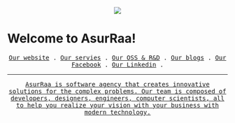 <p align="center">
    <div align="center">
  <img src="https://assets.website-files.com/5e51b3b0337309d672efd94c/5e51cc5933d368febc351897_footer-img.svg">
</div>
<h1>Welcome to AsurRaa!</h1>
<p align="center">
  <samp>
    <a href="https://asurraa.com">Our website</a> .
    <a href="https://asurraa.com/services">Our servies</a> .
    <a href="https://github.com/asurraa-lab">Our OSS & R&D</a> .
    <a href="https://asurraa.com/blogs">Our blogs</a> .
    <a href="https://facebook.com/asurraa">Our Facebook</a> .
    <a href="https://www.linkedin.com/company/asurraa">Our Linkedin</a> .
  </samp>
</p>
<p>

</p>
<p align="center">
  <samp>
    <a href="https://asurraa.com">
    <hr/>
    </a> 
  </samp>
</p>
<p align="center">
  <samp>
    <a href="https://asurraa.com">AsurRaa is software agency that creates innovative solutions for the complex problems. Our team is composed of developers, designers, engineers, computer scientists, all to help you realize your vision with your business with modern technology.</a> 
  </samp>
</p>
</p>
